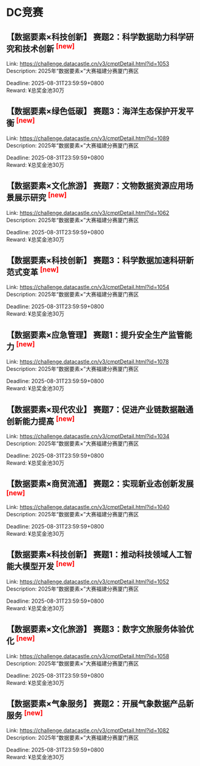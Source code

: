 # DC竞赛



## 【数据要素×科技创新】 赛题2：科学数据助力科学研究和技术创新 <sup style="color:red">[new]<sup>  

Link: https://challenge.datacastle.cn/v3/cmptDetail.html?id=1053  
Description: 2025年“数据要素×”大赛福建分赛厦门赛区
  
Deadline: 2025-08-31T23:59:59+0800  
Reward: ¥总奖金池30万  


## 【数据要素×绿色低碳】 赛题3：海洋生态保护开发平衡 <sup style="color:red">[new]<sup>  

Link: https://challenge.datacastle.cn/v3/cmptDetail.html?id=1089  
Description: 2025年“数据要素×”大赛福建分赛厦门赛区
  
Deadline: 2025-08-31T23:59:59+0800  
Reward: ¥总奖金池30万  


## 【数据要素×文化旅游】 赛题7：文物数据资源应用场景展示研究 <sup style="color:red">[new]<sup>  

Link: https://challenge.datacastle.cn/v3/cmptDetail.html?id=1062  
Description: 2025年“数据要素×”大赛福建分赛厦门赛区
  
Deadline: 2025-08-31T23:59:59+0800  
Reward: ¥总奖金池30万  


## 【数据要素×科技创新】 赛题3：科学数据加速科研新范式变革 <sup style="color:red">[new]<sup>  

Link: https://challenge.datacastle.cn/v3/cmptDetail.html?id=1054  
Description: 2025年“数据要素×”大赛福建分赛厦门赛区
  
Deadline: 2025-08-31T23:59:59+0800  
Reward: ¥总奖金池30万  


## 【数据要素×应急管理】 赛题1：提升安全生产监管能力 <sup style="color:red">[new]<sup>  

Link: https://challenge.datacastle.cn/v3/cmptDetail.html?id=1078  
Description: 2025年“数据要素×”大赛福建分赛厦门赛区
  
Deadline: 2025-08-31T23:59:59+0800  
Reward: ¥总奖金池30万  


## 【数据要素×现代农业】 赛题7：促进产业链数据融通创新能力提高 <sup style="color:red">[new]<sup>  

Link: https://challenge.datacastle.cn/v3/cmptDetail.html?id=1034  
Description: 2025年“数据要素×”大赛福建分赛厦门赛区
  
Deadline: 2025-08-31T23:59:59+0800  
Reward: ¥总奖金池30万  


## 【数据要素×商贸流通】 赛题2：实现新业态创新发展 <sup style="color:red">[new]<sup>  

Link: https://challenge.datacastle.cn/v3/cmptDetail.html?id=1040  
Description: 2025年“数据要素×”大赛福建分赛厦门赛区
  
Deadline: 2025-08-31T23:59:59+0800  
Reward: ¥总奖金池30万  


## 【数据要素×科技创新】 赛题1：推动科技领域人工智能大模型开发 <sup style="color:red">[new]<sup>  

Link: https://challenge.datacastle.cn/v3/cmptDetail.html?id=1052  
Description: 2025年“数据要素×”大赛福建分赛厦门赛区
  
Deadline: 2025-08-31T23:59:59+0800  
Reward: ¥总奖金池30万  


## 【数据要素×文化旅游】 赛题3：数字文旅服务体验优化 <sup style="color:red">[new]<sup>  

Link: https://challenge.datacastle.cn/v3/cmptDetail.html?id=1058  
Description: 2025年“数据要素×”大赛福建分赛厦门赛区
  
Deadline: 2025-08-31T23:59:59+0800  
Reward: ¥总奖金池30万  


## 【数据要素×气象服务】 赛题2：开展气象数据产品新服务 <sup style="color:red">[new]<sup>  

Link: https://challenge.datacastle.cn/v3/cmptDetail.html?id=1082  
Description: 2025年“数据要素×”大赛福建分赛厦门赛区
  
Deadline: 2025-08-31T23:59:59+0800  
Reward: ¥总奖金池30万  

